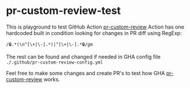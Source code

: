 # pr-custom-review-test
This is playground to test GitHub Action [pr-custom-review](https://github.com/paritytech/pr-custom-review)
Action has one hardcoded built in condition looking for changes in PR diff using RegExp:

`/🔒.*(\n^[\+|\-].*)|^[\+|\-].*🔒/gm`

The rest can be found and changed if needed in GHA config file `./.github/pr-custom-review-config.yml`

Feel free to make some changes and create PR's to test how GHA [pr-custom-review](https://github.com/paritytech/pr-custom-review) works.
